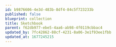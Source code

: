 ```yaml
---
id: b9876606-4e3d-483b-8df4-84c5f723233b
published: false
blueprint: collection
title: Sketchbook
parent: f62db977-ebe5-4aa6-ab98-4f0119cbbac4
updated_by: 7fc42862-88cf-4231-8a06-3e1f93ee1fbb
updated_at: 1677245215
---
```

